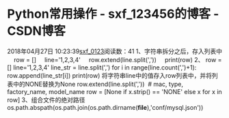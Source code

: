 # Python常用操作 - sxf_123456的博客 - CSDN博客
2018年04月27日 10:23:39[sxf_0123](https://me.csdn.net/sxf_123456)阅读数：41
                1、字符串拆分之后，存入列表中
    row = []
    line='1,2,3,4'
    row.extend(line.split(','))
    print(row)
2、
row = []
line='1,2,3,4'
line_str = line.split(',')
for i in range(line.count(',')+1):
    row.append(line_str[i])
print(row)
将字符串line中的值存入row列表中，并将列表中的NONE替换为None
row.extend(line.split(','))  # mac, type, factory_name, model_name
row = [None if x.strip() == 'NONE' else x for x in row]
3、组合文件的绝对路径
os.path.abspath(os.path.join(os.path.dirname(__file__),'conf/mysql.json'))            
